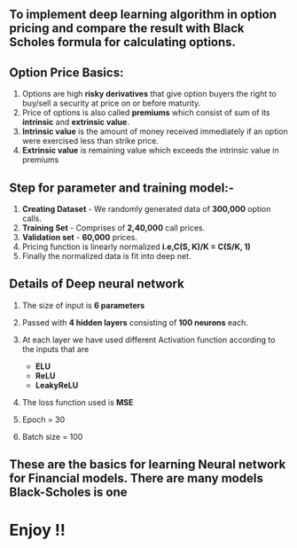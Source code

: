 ## To implement deep learning algorithm in option pricing and compare the result with Black Scholes formula for calculating options.

## Option Price Basics:

1. Options are high **risky derivatives** that give option buyers the right to buy/sell a
   security at price on or before maturity.
2. Price of options is also called **premiums** which consist of sum of its **intrinsic** and
   **extrinsic value**.
3. **Intrinsic value** is the amount of money received immediately if an option were
   exercised less than strike price.
4. **Extrinsic value** is remaining value which exceeds the intrinsic value in premiums

## Step for parameter and training model:-

1. **Creating Dataset** - We randomly generated data of **300,000** option calls.
2. **Training Set** - Comprises of **2,40,000** call prices.
3. **Validation set** - **60,000** prices.
4. Pricing function is linearly normalized **i.e,C(S, K)/K = C(S/K, 1)**
5. Finally the normalized data is fit into deep net. 

## Details of Deep neural network

1. The size of input is **6 parameters**
2. Passed with **4 hidden layers** consisting of **100 neurons** each.
3. At each layer we have used different Activation function according to the inputs that are
    - **ELU**
    - **ReLU**
    - **LeakyReLU**

4. The loss function used is **MSE**
5. Epoch = 30
6. Batch size = 100

## These are the basics for learning Neural network for Financial models. There are many models Black-Scholes is one

# Enjoy !!
